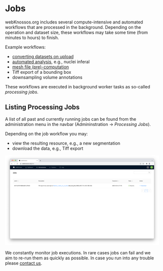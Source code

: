 # Jobs

webKnossos.org includes several compute-intensive and automated workflows that are processed in the background. Depending on the operation and dataset size, these workflows may take some time (from minutes to hours) to finish. 

Example workflows:
- [converting datasets on upload](./datasets.md#uploading-through-the-web-browser)
- [automated analysis](./automated_analysis.md), e.g., nuclei inferal 
- [mesh file (pre)-computation](./mesh_visualization.md)
- Tiff export of a bounding box
- downsampling volume annotations

These workflows are executed in background worker tasks as so-called *processing jobs*. 

## Listing Processing Jobs
A list of all past and currently running jobs can be found from the administration menu in the navbar (Admininstration -> *Processing Jobs*).

Depending on the job workflow you may:
- view the resulting resource, e.g., a new segmentation 
- download the data, e.g., Tiff export

![Overview of the Jobs page](./images/jobs.png)

We constantly monitor job executions. In rare cases jobs can fail and we aim to re-run them as quickly as possible. In case you run into any trouble please [contact us](mailto:hello@webknossos.org).